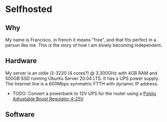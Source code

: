 # Selfhosted


## Why

My name is Francisco, in french it means "free", and that fits perfect in a person like me. This is the story of how I am slowly becoming independent.

## Hardware

My server is an oldie i3-3220 (4 cores?) @ 3.300GHz with 4GB RAM and 500GB SSD running Ubuntu Server 20.04 LTS. It has a UPS power supply. The Internet line is a 600Mbps symmetric FTTH with dynamic IP address.

- TODO: Convert a powerbank to 12V UPS for the router using a [Pololu Adjustable Boost Regulator 4-25V](https://www.pololu.com/product/799/specs)

## Software



